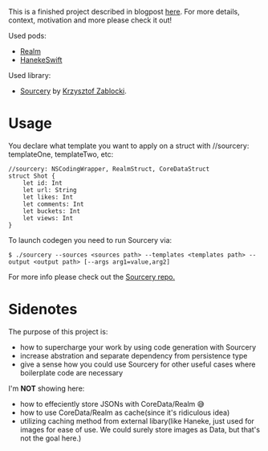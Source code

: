 This is a finished project described in blogpost [here](https://www.thedroidsonroids.com/blog/ios/persisting-struct-with-sourcery-magic/). For more details, context, motivation and more please check it out!

Used pods: 
- [Realm](https://github.com/realm/realm-cocoa) 
- [HanekeSwift](https://github.com/Haneke/HanekeSwift)

Used library: 
- [Sourcery](https://github.com/krzysztofzablocki/Sourcery) by [Krzysztof Zablocki](http://merowing.info/).

# Usage 

You declare what template you want to apply on a struct with //sourcery: templateOne, templateTwo, etc:

```
//sourcery: NSCodingWrapper, RealmStruct, CoreDataStruct
struct Shot {
    let id: Int
    let url: String
    let likes: Int
    let comments: Int
    let buckets: Int
    let views: Int
}
```

To launch codegen you need to run Sourcery via:
```
$ ./sourcery --sources <sources path> --templates <templates path> --output <output path> [--args arg1=value,arg2]
```

For more info please check out the [Sourcery repo.](https://github.com/krzysztofzablocki/Sourcery)

# Sidenotes

The purpose of this project is:
- how to supercharge your work by using code generation with Sourcery
- increase abstration and separate dependency from persistence type
- give a sense how you could use Sourcery for other useful cases where boilerplate code are necessary

I'm **NOT** showing here:

- how to effeciently store JSONs with CoreData/Realm 😅
- how to use CoreData/Realm as cache(since it's ridiculous idea)
- utilizing caching method from external libary(like Haneke, just used for images for ease of use. We could surely store images as Data, but that's not the goal here.)
